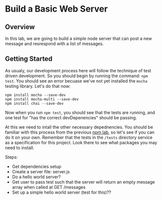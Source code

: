 Build a Basic Web Server
========================

## Overview

In this lab, we are going to build a simple node server that can post a new message and resrespond with a list of messages.

## Getting Started

As usualy, our development process here will follow the technique of test driven development. So you should begin by running the command: `npm test`. You should see an error becuase we've not yet installed the `mocha` testing library. Let's do that now:

```
npm install mocha --save-dev
npm install mocha-multi --save-dev
npm install chai --save-dev
```

Now when you run `npm test`, you should see that the tests are running, and one test for "has the correct devDepenencies" should be passing.

At this we need to intall the other necessary depednencies. You should be familiar with this process from the previous [npm lab](https://github.com/learn-co-curriculum/node-js-npm-lab), so let's see if you can do it on your own. Remember that the tests in the `/tests` directory service as a specification for this project. Look there to see what packages you may need to install.

Steps:
* Get dependencies setup
* Create a server file: server.js
* Do a hello world server?
* Get user to pass test such that the server will return an empty message array when called at GET /messages
* Set up a simple hello world server (test for this)??
